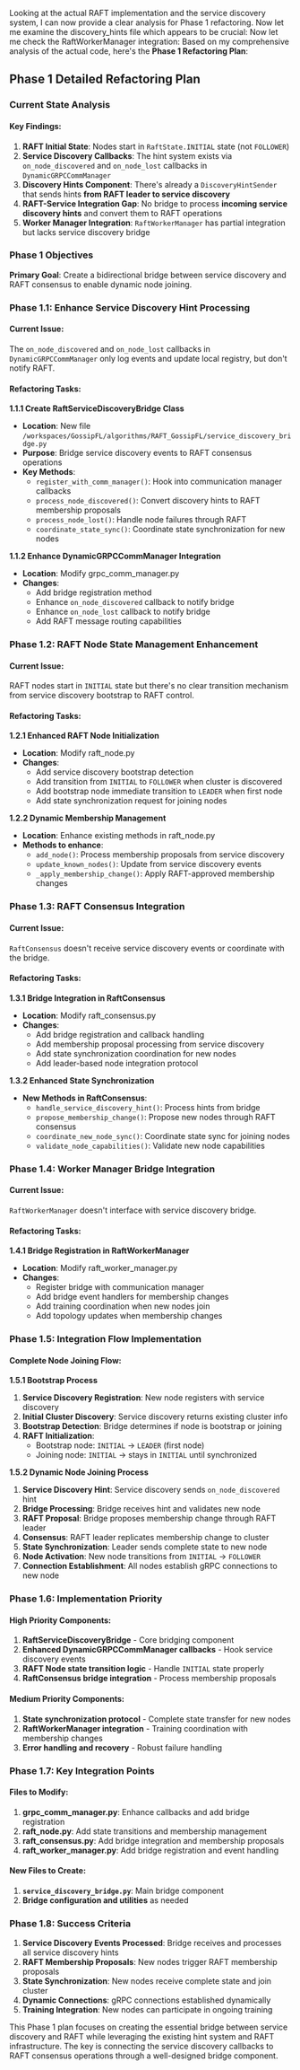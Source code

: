 Looking at the actual RAFT implementation and the service discovery system, I can now provide a clear analysis for Phase 1 refactoring. Now let me examine the discovery_hints file which appears to be crucial: Now let me check the RaftWorkerManager integration: Based on my comprehensive analysis of the actual code, here's the **Phase 1 Refactoring Plan**:

## Phase 1 Detailed Refactoring Plan

### Current State Analysis

#### Key Findings:

1. **RAFT Initial State**: Nodes start in `RaftState.INITIAL` state (not `FOLLOWER`)
2. **Service Discovery Callbacks**: The hint system exists via `on_node_discovered` and `on_node_lost` callbacks in `DynamicGRPCCommManager`
3. **Discovery Hints Component**: There's already a `DiscoveryHintSender` that sends hints **from RAFT leader to service discovery**
4. **RAFT-Service Integration Gap**: No bridge to process **incoming service discovery hints** and convert them to RAFT operations
5. **Worker Manager Integration**: `RaftWorkerManager` has partial integration but lacks service discovery bridge

### Phase 1 Objectives

**Primary Goal**: Create a bidirectional bridge between service discovery and RAFT consensus to enable dynamic node joining.

### Phase 1.1: Enhance Service Discovery Hint Processing

#### Current Issue:
The `on_node_discovered` and `on_node_lost` callbacks in `DynamicGRPCCommManager` only log events and update local registry, but don't notify RAFT.

#### Refactoring Tasks:

**1.1.1 Create RaftServiceDiscoveryBridge Class**
- **Location**: New file `/workspaces/GossipFL/algorithms/RAFT_GossipFL/service_discovery_bridge.py`
- **Purpose**: Bridge service discovery events to RAFT consensus operations
- **Key Methods**:
  - `register_with_comm_manager()`: Hook into communication manager callbacks
  - `process_node_discovered()`: Convert discovery hints to RAFT membership proposals
  - `process_node_lost()`: Handle node failures through RAFT
  - `coordinate_state_sync()`: Coordinate state synchronization for new nodes

**1.1.2 Enhance DynamicGRPCCommManager Integration**
- **Location**: Modify grpc_comm_manager.py
- **Changes**:
  - Add bridge registration method
  - Enhance `on_node_discovered` callback to notify bridge
  - Enhance `on_node_lost` callback to notify bridge
  - Add RAFT message routing capabilities

### Phase 1.2: RAFT Node State Management Enhancement

#### Current Issue:
RAFT nodes start in `INITIAL` state but there's no clear transition mechanism from service discovery bootstrap to RAFT control.

#### Refactoring Tasks:

**1.2.1 Enhanced RAFT Node Initialization**
- **Location**: Modify raft_node.py
- **Changes**:
  - Add service discovery bootstrap detection
  - Add transition from `INITIAL` to `FOLLOWER` when cluster is discovered
  - Add bootstrap node immediate transition to `LEADER` when first node
  - Add state synchronization request for joining nodes

**1.2.2 Dynamic Membership Management**
- **Location**: Enhance existing methods in raft_node.py
- **Methods to enhance**:
  - `add_node()`: Process membership proposals from service discovery
  - `update_known_nodes()`: Update from service discovery events
  - `_apply_membership_change()`: Apply RAFT-approved membership changes

### Phase 1.3: RAFT Consensus Integration

#### Current Issue:
`RaftConsensus` doesn't receive service discovery events or coordinate with the bridge.

#### Refactoring Tasks:

**1.3.1 Bridge Integration in RaftConsensus**
- **Location**: Modify raft_consensus.py
- **Changes**:
  - Add bridge registration and callback handling
  - Add membership proposal processing from service discovery
  - Add state synchronization coordination for new nodes
  - Add leader-based node integration protocol

**1.3.2 Enhanced State Synchronization**
- **New Methods in RaftConsensus**:
  - `handle_service_discovery_hint()`: Process hints from bridge
  - `propose_membership_change()`: Propose new nodes through RAFT consensus
  - `coordinate_new_node_sync()`: Coordinate state sync for joining nodes
  - `validate_node_capabilities()`: Validate new node capabilities

### Phase 1.4: Worker Manager Bridge Integration

#### Current Issue:
`RaftWorkerManager` doesn't interface with service discovery bridge.

#### Refactoring Tasks:

**1.4.1 Bridge Registration in RaftWorkerManager**
- **Location**: Modify raft_worker_manager.py
- **Changes**:
  - Register bridge with communication manager
  - Add bridge event handlers for membership changes
  - Add training coordination when new nodes join
  - Add topology updates when membership changes

### Phase 1.5: Integration Flow Implementation

#### Complete Node Joining Flow:

**1.5.1 Bootstrap Process**
1. **Service Discovery Registration**: New node registers with service discovery
2. **Initial Cluster Discovery**: Service discovery returns existing cluster info
3. **Bootstrap Detection**: Bridge determines if node is bootstrap or joining
4. **RAFT Initialization**: 
   - Bootstrap node: `INITIAL` → `LEADER` (first node)
   - Joining node: `INITIAL` → stays in `INITIAL` until synchronized

**1.5.2 Dynamic Node Joining Process**
1. **Service Discovery Hint**: Service discovery sends `on_node_discovered` hint
2. **Bridge Processing**: Bridge receives hint and validates new node
3. **RAFT Proposal**: Bridge proposes membership change through RAFT leader
4. **Consensus**: RAFT leader replicates membership change to cluster
5. **State Synchronization**: Leader sends complete state to new node
6. **Node Activation**: New node transitions from `INITIAL` → `FOLLOWER`
7. **Connection Establishment**: All nodes establish gRPC connections to new node

### Phase 1.6: Implementation Priority

#### High Priority Components:
1. **RaftServiceDiscoveryBridge** - Core bridging component
2. **Enhanced DynamicGRPCCommManager callbacks** - Hook service discovery events
3. **RAFT Node state transition logic** - Handle `INITIAL` state properly
4. **RaftConsensus bridge integration** - Process membership proposals

#### Medium Priority Components:
1. **State synchronization protocol** - Complete state transfer for new nodes
2. **RaftWorkerManager integration** - Training coordination with membership changes
3. **Error handling and recovery** - Robust failure handling

### Phase 1.7: Key Integration Points

#### Files to Modify:
1. **grpc_comm_manager.py**: Enhance callbacks and add bridge registration
2. **raft_node.py**: Add state transitions and membership management
3. **raft_consensus.py**: Add bridge integration and membership proposals
4. **raft_worker_manager.py**: Add bridge registration and event handling

#### New Files to Create:
1. **`service_discovery_bridge.py`**: Main bridge component
2. **Bridge configuration and utilities** as needed

### Phase 1.8: Success Criteria

1. **Service Discovery Events Processed**: Bridge receives and processes all service discovery hints
2. **RAFT Membership Proposals**: New nodes trigger RAFT membership proposals
3. **State Synchronization**: New nodes receive complete state and join cluster
4. **Dynamic Connections**: gRPC connections established dynamically
5. **Training Integration**: New nodes can participate in ongoing training

This Phase 1 plan focuses on creating the essential bridge between service discovery and RAFT while leveraging the existing hint system and RAFT infrastructure. The key is connecting the service discovery callbacks to RAFT consensus operations through a well-designed bridge component.